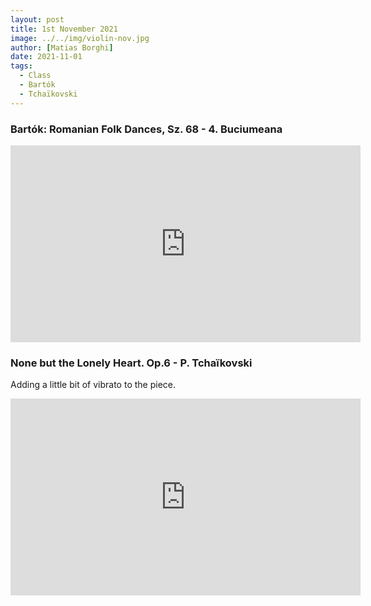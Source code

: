 ```yaml
---
layout: post
title: 1st November 2021
image: ../../img/violin-nov.jpg
author: [Matias Borghi]
date: 2021-11-01
tags:
  - Class
  - Bartók
  - Tchaïkovski
---
```


### Bartók: Romanian Folk Dances, Sz. 68 - 4. Buciumeana

<iframe width="560" height="315" src="https://www.youtube.com/embed/UH3t0jQKJmI" title="YouTube video player" frameborder="0" allow="accelerometer; autoplay; clipboard-write; encrypted-media; gyroscope; picture-in-picture" allowfullscreen></iframe>

### None but the Lonely Heart. Op.6 - P. Tchaïkovski

Adding a little bit of vibrato to the piece.

<iframe width="560" height="315" src="https://www.youtube.com/embed/ayhKrwugNPY" title="YouTube video player" frameborder="0" allow="accelerometer; autoplay; clipboard-write; encrypted-media; gyroscope; picture-in-picture" allowfullscreen></iframe>
